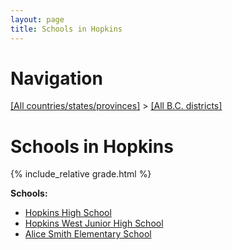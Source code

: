 ```yaml
---
layout: page
title: Schools in Hopkins
---
```

# Navigation

[[All countries/states/provinces]](../..) > [[All B.C. districts]](..)

# Schools in Hopkins

{% include_relative grade.html %}

**Schools:**

- [Hopkins High School](Hopkins_High_School.md)
- [Hopkins West Junior High School](Hopkins_West_Junior_High_School.md)
- [Alice Smith Elementary School](Alice_Smith_Elementary_School.md)
